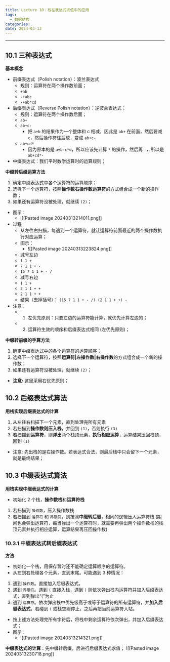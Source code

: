 ```yaml
---
title: Lecture 10：栈在表达式求值中的应用
tags:
  - 数据结构
categories: 
date: 2024-03-13
---
```

---
## 10.1 三种表达式
**基本概念**
+ 前缀表达式（Polish notation）：波兰表达式
	+ 规则：运算符在两个操作数前面；
	+ `+ab`
	+ `-+abc`
	+ `-+ab*cd`
+ 后缀表达式（Reverse Polish notation）：逆波兰表达式；
	+ 规则：运算符在两个操作数后面；
	+ `ab+`
	+ `ab+c-`
		+ 把 `a+b` 的结果作为一个整体和 c 相减，因此是 `ab+` 在前面，然后要减 `c`，然后操作符往后放，变成 `ab+c-` 
	+ `ab+cd*-`
		+ 因为原本的是 `a+b-c*d`，所以应该先计算 `*` 的操作，然后再 `-`，所以是 `ab+cd*-`
+ 中缀表达式：我们平时数学运算时的运算规则；

**中缀转后缀运算方法**
1. 确定中缀表达式中各个运算符的运算顺序；
2. 选择下一个运算符，按照**操作数右操作数运算符**的方式组合成一个新的操作数；
3. 如果还有运算符没被处理，就继续 `(2)`；
+ 图示：
	+ ![[Pasted image 20240313214011.png]]
+ 过程
	+ 从左往右扫描，每遇到一个运算符，就让运算符前面最近的两个操作数执行对应运算；
	+ 图示：
		+ ![[Pasted image 20240313223824.png]]
	+ 减号左边
	+ `1 1 +`
	+ `7 1 1 + -`
	+ `15 7 1 1 + - /` 
	+ 减号右边
	+ `1 1 +`
	+ `2 1 1 + +`
	+ `2 1 1 + +`
	+ 结果（去掉括号）： `(15 7 1 1 + - /) (2 1 1 + +) -` 
+ 注意：
	+ 1. 左优先原则：只要左边的运算符能计算，就优先计算左边的；
	+ 2. 运算符生效的顺序和后缀表达式相同 (左优先原则)；

**中缀转前缀的手算方法**
1. 确定中缀表达式中的各个运算符的运算顺序；
2. 选择下一个运算符，按照**运算符|左操作数|右操作数**的方式组合成一个新的操作数；
3. 如果还有运算符没被处理，就继续 `(2)`；
+ **注意:** 这里采用右优先原则；

## 10.2 后缀表达式算法
**用栈实现后缀表达式的计算**
1. 从左往右扫描下一个元素，直到处理完所有元素
2. 若扫描到**操作数则压入栈**，并回到 `(1)`，否则执行 `(3)`
3. 若扫描到**运算符**，则**弹出**两个栈顶元素，**执行相应运算**，运算结果压回栈顶，回到 `(1)`
+ 注意: 先出栈的是右操作数。若表达式合法，则最后栈中只会留下一个元素，就是最终结果；

## 10.3 中缀表达式算法
**用栈实现中缀表达式的计算**
+ 初始化 2 个栈，**操作数栈**和**运算符栈**
1. 若扫描到 `操作数`，压入操作数栈
2. 若扫描到 `运算符` 和 `界限符`，则按照**中缀转后缀**，相同的逻辑压入运算符栈 (期间也会弹出运算符，每当弹出一个运算符时，就需要再弹出两个操作数栈的栈顶元素并执行相应运算，运算结果再压回操作数)

### 10.3.1 中缀表达式转后缀表达式
**方法**
+ 初始化一个栈，用保存暂时还不能确定运算顺序的运算符。
+ 从左到右处理各个元素，直到末尾。可能遇到 3 种情况：
1. 遇到 `操作数`。直接加入后缀表达式。
2. 遇到 `界限符`。遇到 `(` 直接入栈，遇到 `)` 则依次弹出栈内运算符并加入后缀表达式，直到弹出“(”为止
3. 遇到 `运算符`。依次弹出栈中优先级高于或等于运算符的所有运算符，并**加入后缀表达式**，若碰到 `(` 或栈空则停止。之后再把当前运算符入站。
+ 按上述方法处理完所有字符后，将栈中剩余运算符依次弹出，并加入后缀表达式；
+ 图示：
	+ ![[Pasted image 20240313214321.png]]
 
**中缀表达式的计算**：先中缀转后缀，后进行后缀表达式求值；
![[Pasted image 20240313230718.png]]